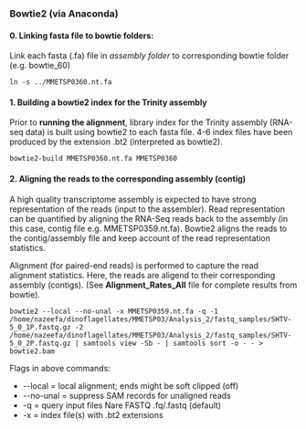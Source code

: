 ### Bowtie2 (via Anaconda)

#### 0. Linking fasta file to bowtie folders:

Link each fasta (.fa) file in *assembly folder* to corresponding bowtie folder (e.g. bowtie_60)
```
ln -s ../MMETSP0360.nt.fa
```

#### 1. Building a bowtie2 index for the Trinity assembly

Prior to **running the alignment**, library index for the Trinity assembly (RNA-seq data) is built using bowtie2 to each fasta file. 4-6 index files have been produced by the extension .bt2 (interpreted as bowtie2).

```
bowtie2-build MMETSP0360.nt.fa MMETSP0360
```
#### 2. Aligning the reads to the corresponding assembly (contig)

A high quality transcriptome assembly is expected to have strong representation of the reads (input to the assembler). Read representation can be quantified by aligning the RNA-Seq reads back to the assembly (in this case, contig file e.g. MMETSP0359.nt.fa). Bowtie2 aligns the reads to the contig/assembly file and keep account of the read representation statistics.

Alignment (for paired-end reads) is performed to capture the read alignment statistics. Here, the reads are aligend to their corresponding assembly (contigs). (See **Alignment_Rates_All** file for complete results from bowtie).

```
bowtie2 --local --no-unal -x MMETSP0359.nt.fa -q -1 /home/nazeefa/dinoflagellates/MMETSP03/Analysis_2/fastq_samples/SHTV-5_0_1P.fastq.gz -2 /home/nazeefa/dinoflagellates/MMETSP03/Analysis_2/fastq_samples/SHTV-5_0_2P.fastq.gz | samtools view -Sb - | samtools sort -o - - > bowtie2.bam
```
Flags in above commands:

* --local = local alignment; ends might be soft clipped (off)
* --no-unal = suppress SAM records for unaligned reads
* -q = query input files Nare FASTQ .fq/.fastq (default)
* -x = index file(s) with .bt2 extensions
